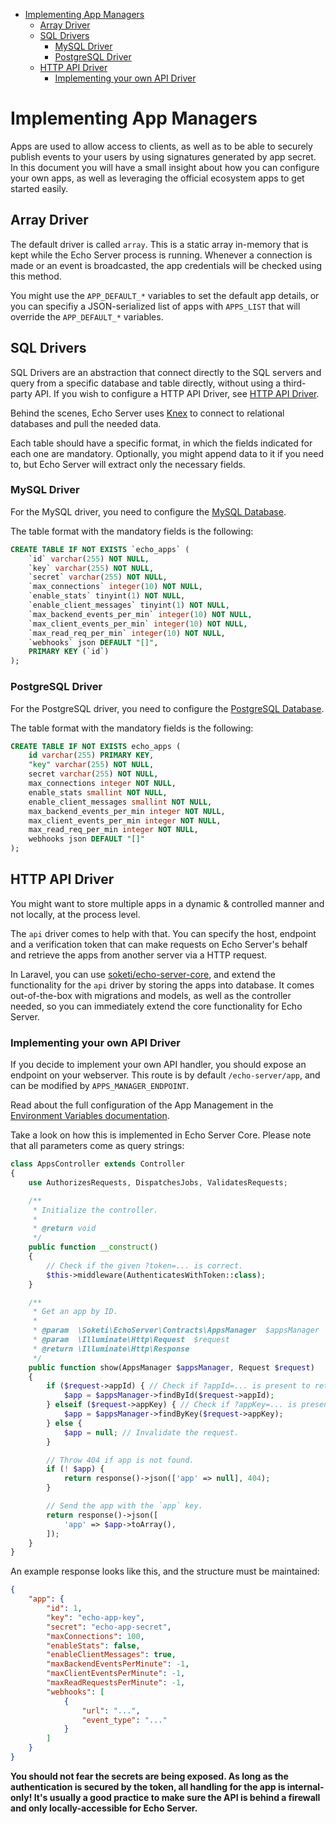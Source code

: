 - [Implementing App Managers](#implementing-app-managers)
  - [Array Driver](#array-driver)
  - [SQL Drivers](#sql-drivers)
    - [MySQL Driver](#mysql-driver)
    - [PostgreSQL Driver](#postgresql-driver)
  - [HTTP API Driver](#http-api-driver)
    - [Implementing your own API Driver](#implementing-your-own-api-driver)

# Implementing App Managers

Apps are used to allow access to clients, as well as to be able to securely publish events to your users by using signatures generated by app secret. In this document you will have a small insight about how you can configure your own apps, as well as leveraging the official ecosystem apps to get started easily.

## Array Driver

The default driver is called `array`. This is a static array in-memory that is kept while the Echo Server process is running. Whenever a connection is made or an event is broadcasted, the app credentials will be checked using this method.

You might use the `APP_DEFAULT_*` variables to set the default app details, or you can specifiy a JSON-serialized list of apps with `APPS_LIST` that will override the `APP_DEFAULT_*` variables.

## SQL Drivers

SQL Drivers are an abstraction that connect directly to the SQL servers and query from a specific database and table directly, without using a third-party API. If you wish to configure a HTTP API Driver, see [HTTP API Driver](#http-api-driver).

Behind the scenes, Echo Server uses [Knex](https://knexjs.org/) to connect to relational databases and pull the needed data.

Each table should have a specific format, in which the fields indicated for each one are mandatory. Optionally, you might append data to it if you need to, but Echo Server will extract only the necessary fields.

### MySQL Driver

For the MySQL driver, you need to configure the [MySQL Database](ENV.md#mysql-configuration).

The table format with the mandatory fields is the following:

```sql
CREATE TABLE IF NOT EXISTS `echo_apps` (
    `id` varchar(255) NOT NULL,
    `key` varchar(255) NOT NULL,
    `secret` varchar(255) NOT NULL,
    `max_connections` integer(10) NOT NULL,
    `enable_stats` tinyint(1) NOT NULL,
    `enable_client_messages` tinyint(1) NOT NULL,
    `max_backend_events_per_min` integer(10) NOT NULL,
    `max_client_events_per_min` integer(10) NOT NULL,
    `max_read_req_per_min` integer(10) NOT NULL,
    `webhooks` json DEFAULT "[]",
    PRIMARY KEY (`id`)
);
```

### PostgreSQL Driver

For the PostgreSQL driver, you need to configure the [PostgreSQL Database](ENV.md#postgres-configuration).

The table format with the mandatory fields is the following:

```sql
CREATE TABLE IF NOT EXISTS echo_apps (
    id varchar(255) PRIMARY KEY,
    "key" varchar(255) NOT NULL,
    secret varchar(255) NOT NULL,
    max_connections integer NOT NULL,
    enable_stats smallint NOT NULL,
    enable_client_messages smallint NOT NULL,
    max_backend_events_per_min integer NOT NULL,
    max_client_events_per_min integer NOT NULL,
    max_read_req_per_min integer NOT NULL,
    webhooks json DEFAULT "[]"
);
```

## HTTP API Driver

You might want to store multiple apps in a dynamic & controlled manner and not locally, at the process level.

The `api` driver comes to help with that. You can specify the host, endpoint and a verification token that can make requests on Echo Server's behalf and retrieve the apps from another server via a HTTP request.

In Laravel, you can use [soketi/echo-server-core](https://github.com/soketi/echo-server-core), and extend the functionality for the `api` driver by storing the apps into database. It comes out-of-the-box with migrations and models, as well as the controller needed, so you can immediately extend the core functionality for Echo Server.

### Implementing your own API Driver

If you decide to implement your own API handler, you should expose an endpoint on your webserver. This route is by default `/echo-server/app`, and can be modified by `APPS_MANAGER_ENDPOINT`.

Read about the full configuration of the App Management in the [Environment Variables documentation](ENV.md#apps-manager).

Take a look on how this is implemented in Echo Server Core. Please note that all parameters come as query strings:

```php
class AppsController extends Controller
{
    use AuthorizesRequests, DispatchesJobs, ValidatesRequests;

    /**
     * Initialize the controller.
     *
     * @return void
     */
    public function __construct()
    {
        // Check if the given ?token=... is correct.
        $this->middleware(AuthenticatesWithToken::class);
    }

    /**
     * Get an app by ID.
     *
     * @param  \Soketi\EchoServer\Contracts\AppsManager  $appsManager
     * @param  \Illuminate\Http\Request  $request
     * @return \Illuminate\Http\Response
     */
    public function show(AppsManager $appsManager, Request $request)
    {
        if ($request->appId) { // Check if ?appId=... is present to retrieve app by ID.
            $app = $appsManager->findById($request->appId);
        } elseif ($request->appKey) { // Check if ?appKey=... is present to retrieve app by ID.
            $app = $appsManager->findByKey($request->appKey);
        } else {
            $app = null; // Invalidate the request.
        }

        // Throw 404 if app is not found.
        if (! $app) {
            return response()->json(['app' => null], 404);
        }

        // Send the app with the `app` key.
        return response()->json([
            'app' => $app->toArray(),
        ]);
    }
}
```

An example response looks like this, and the structure must be maintained:

```json
{
    "app": {
        "id": 1,
        "key": "echo-app-key",
        "secret": "echo-app-secret",
        "maxConnections": 100,
        "enableStats": false,
        "enableClientMessages": true,
        "maxBackendEventsPerMinute": -1,
        "maxClientEventsPerMinute": -1,
        "maxReadRequestsPerMinute": -1,
        "webhooks": [
            {
                "url": "...",
                "event_type": "..."
            }
        ]
    }
}
```

**You should not fear the secrets are being exposed. As long as the authentication is secured by the token, all handling for the app is internal-only! It's usually a good practice to make sure the API is behind a firewall and only locally-accessible for Echo Server.**
